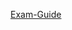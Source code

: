 [Exam-Guide](https://d1.awsstatic.com/training-and-certification/docs-ai-practitioner/AWS-Certified-AI-Practitioner_Exam-Guide.pdf)
